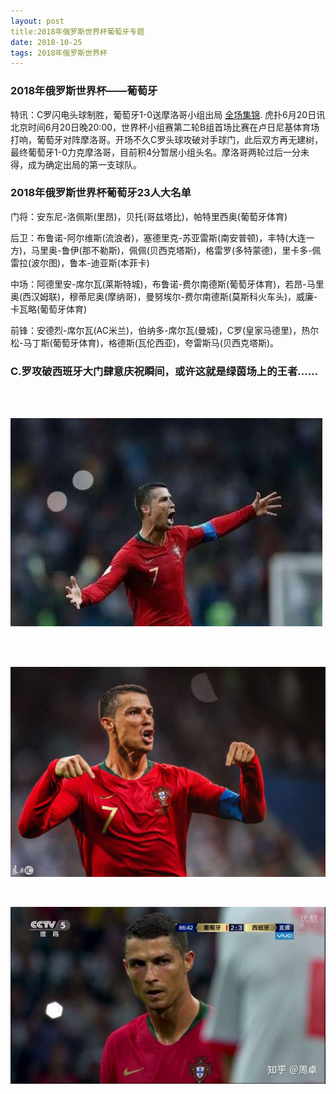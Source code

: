 ```yaml
---
layout: post
title:2018年俄罗斯世界杯葡萄牙专题
date: 2018-10-25
tags: 2018年俄罗斯世界杯 
---
```



### 2018年俄罗斯世界杯——葡萄牙

特讯：C罗闪电头球制胜，葡萄牙1-0送摩洛哥小组出局 [全场集锦](https://v.youku.com/v_show/id_XMzY3NjUwNDE4MA==.html).
虎扑6月20日讯 北京时间6月20日晚20:00，世界杯小组赛第二轮B组首场比赛在卢日尼基体育场打响，葡萄牙对阵摩洛哥。开场不久C罗头球攻破对手球门，此后双方再无建树，最终葡萄牙1-0力克摩洛哥，目前积4分暂居小组头名。摩洛哥两轮过后一分未得，成为确定出局的第一支球队。
　　

### 2018年俄罗斯世界杯葡萄牙23人大名单

门将：安东尼-洛佩斯(里昂)，贝托(哥兹塔比)，帕特里西奥(葡萄牙体育)

后卫：布鲁诺-阿尔维斯(流浪者)，塞德里克-苏亚雷斯(南安普顿)，丰特(大连一方)，马里奥-鲁伊(那不勒斯)，佩佩(贝西克塔斯)，格雷罗(多特蒙德)，里卡多-佩雷拉(波尔图)，鲁本-迪亚斯(本菲卡)

中场：阿德里安-席尔瓦(莱斯特城)，布鲁诺-费尔南德斯(葡萄牙体育)，若昂-马里奥(西汉姆联)，穆蒂尼奥(摩纳哥)，曼努埃尔-费尔南德斯(莫斯科火车头)，威廉-卡瓦略(葡萄牙体育)

前锋：安德烈-席尔瓦(AC米兰)，伯纳多-席尔瓦(曼城)，C罗(皇家马德里)，热尔松-马丁斯(葡萄牙体育)，格德斯(瓦伦西亚)，夸雷斯马(贝西克塔斯)。

### C.罗攻破西班牙大门肆意庆祝瞬间，或许这就是绿茵场上的王者……

<br />




<br />

![](/images/posts/Xcode8/2.jpg)

<br />



<br />

![](/images/posts/Xcode8/1.timg.jpg)

<br />



![](/images/posts/Xcode8/3.jpg)

               
<br>

         

